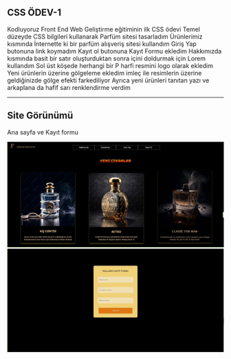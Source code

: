 ## CSS ÖDEV-1
Kodluyoruz Front End Web Geliştirme eğitiminin ilk CSS ödevi
Temel düzeyde CSS bilgileri kullanarak Parfüm sitesi tasarladım
Ürünlerimiz kısmında İnternette ki bir parfüm alışveriş sitesi kullandım
Giriş Yap butonuna link koymadım 
Kayıt ol butonuna Kayıt Formu ekledim
Hakkımızda kısmında basit bir satır oluşturduktan sonra içini doldurmak için Lorem kullandım
Sol üst köşede herhangi bir P harfi resmini logo olarak ekledim
Yeni ürünlerin üzerine gölgeleme ekledim imleç ile resimlerin üzerine geldiğinizde gölge efekti farkediliyor 
Ayrıca yeni ürünleri tanıtan yazı ve arkaplana da hafif sarı renklendirme verdim

------------

## Site Görünümü

Ana sayfa ve Kayıt formu

<img src=ek1.JPG>
<img src=ek2.jpg>
